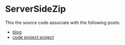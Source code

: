 # ServerSideZip

This the source code associate with the following posts:
  * [blog](https://buildingsteps.wordpress.com/2021/07/17/creating-zips-server-side-per-request/)
  * [code project project](https://www.codeproject.com/Articles/5308546/Creating-Zips-Server-Side-Per-Request?msg=5822390#xx5822390xx)
